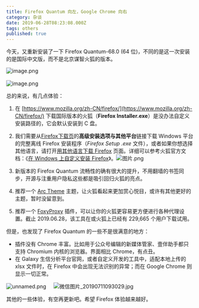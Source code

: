 ```yaml
---
title: Firefox Quantum 向左，Google Chrome 向右
category: 杂谈
date: 2019-06-28T08:23:08.000Z
tags: others
published: true
---
```


今天，又重新安装了一下 Firefox Quantum-68.0 (64 位)，不同的是这一次安装的是国际中文版，而不是北京谋智火狐的版本。

![image.png](https://qiniu.bioinit.com/yuque/0/2019/png/126032/1562971605832-a24038e6-1bcd-49ae-900a-5a2f3d1f133e.png#align=left&display=inline&height=337&name=image.png&originHeight=421&originWidth=775&size=97090&status=done&width=620)<br />
<br />![image.png](https://qiniu.bioinit.com/yuque/0/2019/png/126032/1562971800315-42037b34-39fd-40cf-9357-ad1e08966bc2.png#align=left&display=inline&height=337&name=image.png&originHeight=421&originWidth=775&size=87032&status=done&width=620)


总的来说，有几点体验：

1. 在 [https://www.mozilla.org/zh-CN/firefox/](https://www.mozilla.org/zh-CN/firefox/) 下载国际版本的火狐（**Firefox Installer.exe**）是没办法自定义安装路径的，它会默认安装到 C 盘。<br />

2. 我们需要从[Firefox下载页](https://www.mozilla.org/firefox/new/?utm_medium=referral&utm_source=support.mozilla.org)的**高级安装选项与其他平台**链接下载 Windows 平台的完整离线 Firefox 安装程序（_Firefox Setup <version>.exe_ 文件），或者如果你想选择其他语言，请打开[用其他语言下载 Firefox](https://www.mozilla.org/firefox/all/) 页面。详细可以参考火狐官方文档：《[在 Windows 上自定义安装 Firefox](https://support.mozilla.org/zh-CN/kb/custom-installation-firefox-on-windows)》。![图片.png](https://qiniu.bioinit.com/yuque/0/2019/png/126032/1561710652286-a6319d4f-7b12-4a17-b108-57e3f0876185.png#align=left&display=inline&height=581&name=%E5%9B%BE%E7%89%87.png&originHeight=581&originWidth=1305&size=67719&status=done&width=1305)

3. 新版本的 Firefox Quantum 流畅性的确有很大的提升，不用翻墙的书签同步，开源与注重用户隐私这些都是吸引回归火狐的亮点。

4. 推荐一个 [Arc Theme](https://addons.mozilla.org/zh-CN/firefox/addon/arc-theme-we/) 主题，让火狐看起来更加赏心悦目，或许有其他更好的主题，暂时没留意到。

5. 推荐一个 [FoxyProxy](https://addons.mozilla.org/zh-CN/firefox/addon/foxyproxy-standard/) 插件，可以让你的火狐更容易更方便进行各种代理设置。截止 2019.06.28，该工具在或火狐上已经有 229,665 个用户下载试用。

但是，也发现了 Firefox Quantum 的一些不是很满意的地方：

- 插件没有 Chrome 丰富。比如用于公众号编辑的新媒体管家、壹伴助手都只支持 Chromium 内核的浏览器。界面相比 Chrome，有点丑。
- 在 Galaxy 生信分析平台官网，或者自定义开发的工具中，适配本地上传的 xlsx 文件时，在 Firefox 中会出现无法识别的异常；而在 Google Chrome 则显示一切正常。

![unnamed.png](https://qiniu.bioinit.com/yuque/0/2019/png/126032/1561788526653-5fec525f-ec2e-4aa6-829f-5f0034bc5fc9.png#align=left&display=inline&height=335&name=unnamed.png&originHeight=335&originWidth=288&size=13226&status=done&width=288)     ![微信图片_20190711093029.jpg](https://qiniu.bioinit.com/yuque/0/2019/jpeg/126032/1562808631934-a67f49e6-a306-4e12-acdf-e8cb3d176bd2.jpeg#align=left&display=inline&height=349&name=%E5%BE%AE%E4%BF%A1%E5%9B%BE%E7%89%87_20190711093029.jpg&originHeight=1395&originWidth=1080&size=240912&status=done&width=270)

其他的一些体验，有空再更新吧。希望 Firefox 体验越来越好。

